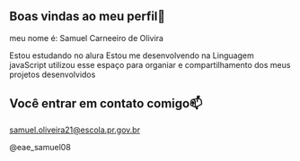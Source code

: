 ## Boas vindas ao meu perfil💙

 meu nome é: Samuel Carneeiro de Olivira

 Estou estudando no alura
 Estou me desenvolvendo na Linguagem javaScript
 utilizou esse espaço para organiar e compartilhamento dos meus projetos desenvolvidos 

 ## Você entrar em contato comigo📫

 samuel.oliveira21@escola.pr.gov.br

 @eae_samuel08
 
